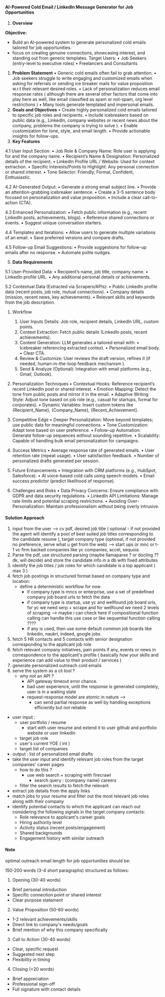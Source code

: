#### AI-Powered Cold Email / LinkedIn Message Generator for Job Opportunities

1. **Overview**

**Objective:**

- Build an AI-powered system to generate personalized cold emails tailored for job opportunities.
- focus on creating genuine connections, showcasing interest, and standing out from generic templates.
  Target Users:
  • Job Seekers (entry-level to executive roles)
  • Freelancers and Consultants

1. **Problem Statement**
   • Generic cold emails often fail to grab attention.
   • Job seekers struggle to write engaging and customized emails when asking for referrals or sending ice breaker mails for value proposition w.r.t their relevant desired roles.
   • Lack of personalization reduces email response rates ( although there are several other factors that come into play here as well, like email classified as spam or not-spam, org level restrictions )
   • Many tools generate templated and impersonal emails.
2. **Goals and Objectives**
   • Create highly personalized cold emails tailored to specific job roles and recipients.
   • Include icebreakers based on public data (e.g., LinkedIn, company websites or recent news about the company, problems the company is trying to solve ).
   • Enable customization for tone, style, and email length.
   • Provide actionable insights for follow-ups.
3. **Key Features**

4.1 User Input Section:
 • Job Role & Company Name: Role user is applying for and the company name.
 • Recipient’s Name & Designation: Personalized details of the recipient.
 • LinkedIn Profile URL / Website: Used for context extraction.
 • Specific Interests/Points to Highlight: Any personal connection or shared interest.
 • Tone Selector: Friendly, Formal, Confident, Enthusiastic.

4.2 AI-Generated Output:
 • Generate a strong email subject line.
 • Provide an attention-grabbing icebreaker sentence.
 • Create a 3-5 sentence body focused on personalization and value proposition.
 • Include a clear call-to-action (CTA).

4.3 Enhanced Personalization:
 • Fetch public information (e.g., recent LinkedIn posts, achievements, blogs).
 • Reference shared connections or events.
 • Suggest unique conversation starters.

4.4 Templates and Iterations:
 • Allow users to generate multiple variations of an email.
 • Save preferred versions and compare drafts.

4.5 Follow-up Email Suggestions:
 • Provide suggestions for follow-up emails after no response.
 • Automate polite nudges.

5. **Data Requirements**

5.1 User-Provided Data:
 • Recipient’s name, job title, company name.
 • LinkedIn profile URL.
 • Any additional personal details or achievements.

5.2 Contextual Data (Extracted via Scrapers/APIs):
 • Public LinkedIn profile data (recent posts, job role, mutual connections).
 • Company details (mission, recent news, key achievements).
 • Relevant skills and keywords from the job description.

1. Workflow

   1. User Inputs Details: Job role, recipient details, LinkedIn URL, custom points.
   2. Context Extraction: Fetch public details (LinkedIn posts, recent achievements).
   3. Content Generation: LLM generates a tailored email with:
      • Icebreaker referencing extracted context.
      • Personalized email body.
      • Clear CTA.
   4. Review & Customize: User reviews the draft version, refines it (if needed, human-in-the-loop feedback mechanism ).
   5. Send & Analyze (Optional): Integration with email platforms (e.g., Gmail, Outlook).
2. Personalization Techniques
   • Contextual Hooks: Reference recipient’s recent LinkedIn post or shared interest.
   • Emotion Mapping: Detect the tone from public posts and mirror it in the email.
   • Adaptive Writing Style: Adjust tone based on job role (e.g., casual for startups, formal for corporates).
   • Dynamic Variables: Insert custom tokens like {Recipient_Name}, {Company_Name}, {Recent_Achievement}.
3. Competitive Edge
   • Deeper Personalization: Move beyond templates; use public data for meaningful connections.
   • Tone Customization: Adapt tone based on user preference.
   • Follow-up Automation: Generate follow-up sequences without sounding repetitive.
   • Scalability: Capable of handling bulk email personalization for campaigns.
4. Success Metrics
    • Average response rate of generated emails.
    • User retention rate (repeat usage).
    • User satisfaction feedback.
    • Number of personalized drafts generated per session.
5. Future Enhancements
    • Integration with CRM platforms (e.g., HubSpot, Salesforce).
    • AI voice-based cold calls using speech models.
    • Email success predictor (predict likelihood of response).
6. Challenges and Risks
    • Data Privacy Concerns: Ensure compliance with GDPR and data security regulations.
    • LinkedIn API Limitations: Manage rate limits and potential scraping restrictions.
    • Avoiding Over-Personalization: Maintain professionalism without being overly intrusive.

#### Solution Approach

1. input from the user --> cv pdf, desired job title ( optional - if not provided the agent will identify a pool of best suited job titles corresponding to the candidate resume ), target company type (optional, if not provided no preference, serve what u get from the web) --> start ups or mnc or t-1 vc firm backed companies like yc companies, accel, sequoia
2. Parse the pdf, use structured parsing (maybe llamaparse ? or docling ?? dk, will decide) and store the candidate info in a db with fixed attributes
3. identify the job titles / job roles for which candidate is a top applicant ( max 3 )
4. fetch job postings in structured format based on company type and location:
   - define a deterministic workflow for now
     - if company type is mncs or enterprise, use a set of predefined company job board urls to fetch the data
     - if company type is startup, use yc and wellfound job board urls, for yc we need serp + scrape and for wellfound we need 2 levels of scraping --> maybe i can check here if compositional function calling can handle this use case or like sequential function calling ????
     - if any is used, then use some default common job boards like linkedin, naukri, indeed, google jobs
5. fetch 5 HR contacts and 5 contacts with senior designation corresponding to the applicant job role
6. fetch relevant company initiatives, pain points if any, events or news in correspondence to the applicant's profile ( basically how your skills and experience can add value to their product / services )
7. generate personalized outreach cold emails
8. serve the system as a cli tool ?
   - why not an API ?
     - API gateway timeout error chance.
     - bad user experience, until the response is generated completely, user is in a waiting state
     - request-response model are atomic in nature -->
       - can send partial response as well by handling exceptions efficiently but not reliable

- user input :
  - user portfolio / resume
    - start with user resume and extend it to user github and portfolio website or user linkedin
  - target job role
  - user's current YOE ( int )
  - target list of companies
- output : list of personalized email drafts
- take the user input and identify relevant job roles from the target companies' career pages
  - how to do this ?
    - use web search + scraping with firecrawl
      - search query : {company name} careers
  - filter the search results to fetch the relevant
- extract job details from the apply links
- match jobs to your resume and filter out the most relevant job roles along with their company
- identify potential contacts to which the applicant can reach out considering the following signals in the target company contacts:
  - Role relevance to applicant's career goals
  - Hiring authority level
  - Activity status (recent posts/engagement)
  - Shared backgrounds
  - Engagement history with similar outreach

#### Note

optimal outreach email length for job opportunities should be:

150-200 words (3-4 short paragraphs) structured as follows:

1. Opening (30-40 words)

- Brief personal introduction
- Specific connection point or shared interest
- Clear purpose statement

2. Value Proposition (50-60 words)

- 1-2 relevant achievements/skills
- Direct link to company's needs/goals
- Brief mention of why this company specifically

3. Call to Action (30-40 words)

- Clear, specific request
- Suggested next step
- Flexibility in timing

4. Closing (<20 words)

- Brief appreciation
- Professional sign-off
- Full signature with contact details
